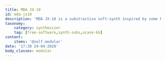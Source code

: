 ```yaml
---
title: MDA JX-10
id: mda-jx10
description: 'MDA JX-10 is a substractive soft-synth inspired by some Roland machines from the 80s'
taxonomy:
    category: synthesizer
    tag: [free-software,synth-subs,ucase-kb]
content:
    items: '@self.modular'
date: '17:38 24-04-2020'
body_classes: modular
---
```


